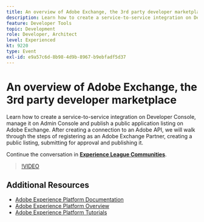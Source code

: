```yaml
---
title: An overview of Adobe Exchange, the 3rd party developer marketplace
description: Learn how to create a service-to-service integration on Developer Console, manage it on Admin Console and publish a public application listing on Adobe Exchange. After creating a connection to an Adobe API, we will walk through the steps of registering as an Adobe Exchange Partner, creating a public listing, submitting for approval and publishing it.
feature: Developer Tools
topic: Development
role: Developer, Architect
level: Experienced
kt: 9220
type: Event
exl-id: e9a57c6d-8b98-4d9b-8967-b9ebfadf5d37
---
```

# An overview of Adobe Exchange, the 3rd party developer marketplace

Learn how to create a service-to-service integration on Developer Console, manage it on Admin Console and publish a public application listing on Adobe Exchange. After creating a connection to an Adobe API, we will walk through the steps of registering as an Adobe Exchange Partner, creating a public listing, submitting for approval and publishing it.

Continue the conversation in **[Experience League Communities](https://adobe.ly/3ooiltm)**.

>[!VIDEO](https://video.tv.adobe.com/v/337841/?quality=12&learn=on&hidetitle=true)

## Additional Resources

- [Adobe Experience Platform Documentation](https://experienceleague.adobe.com/docs/experience-platform.html)
- [Adobe Experience Platform Overview](https://experienceleague.adobe.com/docs/experience-platform/landing/home.html)
- [Adobe Experience Platform Tutorials](https://experienceleague.adobe.com/docs/platform-learn/tutorials/overview.html?lang=en)
